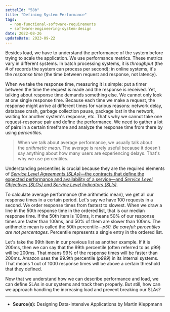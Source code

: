 ```yaml
---
zettelId: "58b"
title: "Defining System Performance"
tags:
  - non-functional-software-requirements
  - software-engineering-system-design
date: 2022-08-26
updateDate: 2023-09-22
---
```


Besides load, we have to understand the performance of the system before trying to scale the application. We use performance metrics. These metrics vary in different systems. In batch processing systems, it is _throughput_ (the # of records the system can process per second); in online systems, it's the _response time_ (the time between request and response, not latency).

When we take the response time, measuring it is simple: put a timer between the time the request is made and the response is received. Yet, talking about response time demands something else. We cannot only look at one single response time. Because each time we make a request, the response might arrive at different times for various reasons: network delay, database crash, garbage collection pause, package lost in the network, waiting for another system's response, etc. That's why we cannot take one request-response pair and define the performance. We need to gather a lot of pairs in a certain timeframe and analyze the response time from there by using _percentiles_.

> When we talk about average performance, we usually talk about the _arithmetic mean_. The average is rarely useful because it doesn't say anything about how many users are experiencing delays. That's why we use percentiles.

Understanding percentiles is crucial because they are the required elements of [_Service Level Agreements (SLAs)_—the contracts that define the expected performance and availability of a service—and _Service Level Objectives (SLOs)_ and _Service Level Indicators (SLIs)_](https://www.atlassian.com/incident-management/kpis/sla-vs-slo-vs-sli).

To calculate average performance (the arithmetic mean), we get all our response times in a certain period. Let's say we have 100 requests in a second. We order response times from fastest to slowest. When we draw a line in the 50th response time in the ordered list, that is our median response time. If the 50th item is 100ms, it means 50% of our response times are faster than 100ms, and 50% of them are slower than 100ms. The arithmetic mean is called the 50th percentile—_p50. Be careful: percentiles are not percentages._ Percentile represents a single entry in the ordered list.

Let's take the 99th item in our previous list as another example. If it is 200ms, then we can say that the 99th percentile (often referred to as p99) will be 200ms. That means 99% of the response times will be faster than 200ms. Amazon uses the 99.9th percentile (_p999_) in its internal systems. That means 1 out of 1000 response times will be above a certain threshold that they defined.

Now that we understand how we can describe performance and load, we can define SLAs in our systems and track them properly. But still, how can we approach handling the increasing load and prevent breaking our SLAs?

---

- **Source(s):** Designing Data-Intensive Applications by Martin Kleppmann

